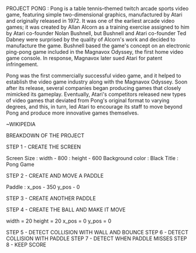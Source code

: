 PROJECT PONG : Pong is a table tennis–themed twitch arcade sports video game, featuring simple two-dimensional graphics, manufactured by Atari and originally released in 1972. It was one of the earliest arcade video games; it was created by Allan Alcorn as a training exercise assigned to him by Atari co-founder Nolan Bushnell, but Bushnell and Atari co-founder Ted Dabney were surprised by the quality of Alcorn's work and decided to manufacture the game. Bushnell based the game's concept on an electronic ping-pong game included in the Magnavox Odyssey, the first home video game console. In response, Magnavox later sued Atari for patent infringement.

Pong was the first commercially successful video game, and it helped to establish the video game industry along with the Magnavox Odyssey. Soon after its release, several companies began producing games that closely mimicked its gameplay. Eventually, Atari's competitors released new types of video games that deviated from Pong's original format to varying degrees, and this, in turn, led Atari to encourage its staff to move beyond Pong and produce more innovative games themselves.

~WIKIPEDIA

BREAKDOWN OF THE PROJECT

STEP 1 - CREATE THE SCREEN

Screen Size         : width - 800
                    : height - 600
Background color    : Black
Title               : Pong Game

STEP 2 - CREATE AND MOVE A PADDLE

Paddle : x_pos - 350
         y_pos - 0
         
STEP 3 - CREATE ANOTHER PADDLE

STEP 4 - CREATE THE BALL AND MAKE IT MOVE

width = 20
height = 20
x_pos = 0
y_pos = 0

STEP 5 - DETECT COLLISION WITH WALL AND BOUNCE
STEP 6 - DETECT COLLISION WITH PADDLE
STEP 7 - DETECT WHEN PADDLE MISSES
STEP 8 - KEEP SCORE


